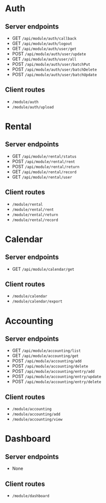 # Auth

## Server endpoints

- GET `/api/module/auth/callback`
- GET `/api/module/auth/logout`
- GET `/api/module/auth/user/get`
- POST `/api/module/auth/user/update`
- GET `/api/module/auth/user/all`
- POST `/api/module/auth/user/batchPut`
- POST `/api/module/auth/user/batchDelete`
- POST `/api/module/auth/user/batchUpdate`

## Client routes

- `/module/auth`
- `/module/auth/upload`

# Rental

## Server endpoints

- GET `/api/module/rental/status`
- POST `/api/module/rental/rent`
- POST `/api/module/rental/return`
- GET `/api/module/rental/record`
- GET `/api/module/rental/user`

## Client routes

- `/module/rental`
- `/module/rental/rent`
- `/module/rental/return`
- `/module/rental/record`

# Calendar

## Server endpoints

- GET `/api/module/calendar/get`

## Client routes

- `/module/calendar`
- `/module/calendar/export`

# Accounting

## Server endpoints

- GET `/api/module/accounting/list`
- GET `/api/module/accounting/get`
- POST `/api/module/accounting/add`
- POST `/api/module/accounting/delete`
- POST `/api/module/accounting/entry/add`
- POST `/api/module/accounting/entry/update`
- POST `/api/module/accounting/entry/delete`

## Client routes

- `/module/accounting`
- `/module/accounting/add`
- `/module/accounting/view`

# Dashboard

## Server endpoints

- None

## Client routes

- `/module/dashboard`
